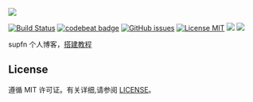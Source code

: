 ![](http://ww4.sinaimg.cn/large/006tNc79ly1g5vah6b1nkj32la0n8127.jpg)

[![Build Status](https://travis-ci.org/supfn/supfn.github.io.svg?branch=master)](https://travis-ci.org/supfn/supfn.github.io)
[![codebeat badge](https://codebeat.co/badges/5f031df3-f6c1-4ec0-911a-ff6617ca50b9)](https://codebeat.co/projects/github-com-supfn-supfn-github-io-master)
[![GitHub issues](https://img.shields.io/github/issues/supfn/supfn.github.io.svg?style=flat)](https://github.com/supfn/supfn.github.io/issues)
[![License MIT](https://img.shields.io/badge/license-MIT-blue.svg?style=flat)](https://github.com/home-assistant/home-assistant-iOS/blob/master/LICENSE)
[![](https://img.shields.io/github/stars/supfn/supfn.github.io.svg?style=social&label=Star)](https://github.com/supfn/supfn.github.io)
[![](https://img.shields.io/github/forks/supfn/supfn.github.io.svg?style=social&label=Fork)](https://github.com/supfn/supfn.github.io)


supfn 个人博客，[搭建教程](https://supfn.top/2017/02/06/%E5%BF%AB%E9%80%9F%E6%90%AD%E5%BB%BA%E4%B8%AA%E4%BA%BA%E5%8D%9A%E5%AE%A2/)



## License

遵循 MIT 许可证。有关详细,请参阅 [LICENSE](https://github.com/supfn/supfn.github.io/blob/master/LICENSE)。

